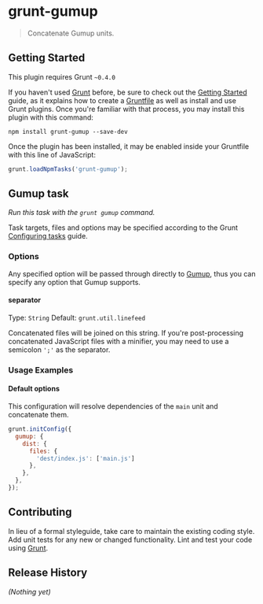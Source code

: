 # grunt-gumup

> Concatenate Gumup units.

## Getting Started
This plugin requires Grunt `~0.4.0`

If you haven't used [Grunt](http://gruntjs.com/) before, be sure to check out the [Getting Started](http://gruntjs.com/getting-started) guide, as it explains how to create a [Gruntfile](http://gruntjs.com/sample-gruntfile) as well as install and use Grunt plugins. Once you're familiar with that process, you may install this plugin with this command:

```shell
npm install grunt-gumup --save-dev
```

Once the plugin has been installed, it may be enabled inside your Gruntfile with this line of JavaScript:

```js
grunt.loadNpmTasks('grunt-gumup');
```

## Gumup task
_Run this task with the `grunt gumup` command._

Task targets, files and options may be specified according to the Grunt [Configuring tasks](http://gruntjs.com/configuring-tasks) guide.

### Options

Any specified option will be passed through directly to [Gumup][], thus you can specify any option that Gumup supports.

[Gumup]: https://github.com/amsemy/gumup

#### separator
Type: `String`
Default: `grunt.util.linefeed`

Concatenated files will be joined on this string. If you're post-processing concatenated JavaScript files with a minifier, you may need to use a semicolon `';'` as the separator.

### Usage Examples

#### Default options
This configuration will resolve dependencies of the `main` unit and concatenate them.

```js
grunt.initConfig({
  gumup: {
    dist: {
      files: {
        'dest/index.js': ['main.js']
      },
    },
  },
});
```

## Contributing
In lieu of a formal styleguide, take care to maintain the existing coding style. Add unit tests for any new or changed functionality. Lint and test your code using [Grunt](http://gruntjs.com/).

## Release History
_(Nothing yet)_
